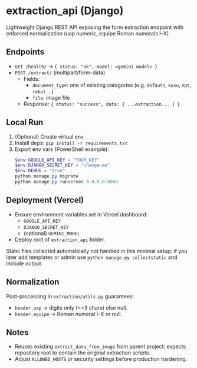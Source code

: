 # extraction_api (Django)

Lightweight Django REST API exposing the form extraction endpoint with enforced normalization (uap numeric, equipe Roman numerals I–X).

## Endpoints
- `GET /health/` -> `{ status: "ok", model: <gemini model> }`
- `POST /extract/` (multipart/form-data)
  - Fields:
    - `document_type`: one of existing categories (e.g. `defauts`, `kosu`, `npt`, `rebut` ...)
    - `file`: image file
  - Response: `{ status: "success", data: { ...extraction... } }`

## Local Run
1. (Optional) Create virtual env
2. Install deps: `pip install -r requirements.txt`
3. Export env vars (PowerShell example):
   ```powershell
   $env:GOOGLE_API_KEY = "YOUR_KEY"
   $env:DJANGO_SECRET_KEY = "change-me"
   $env:DEBUG = "true"
   python manage.py migrate
   python manage.py runserver 0.0.0.0:8000
   ```

## Deployment (Vercel)
- Ensure environment variables set in Vercel dashboard:
  - `GOOGLE_API_KEY`
  - `DJANGO_SECRET_KEY`
  - (optional) `GEMINI_MODEL`
- Deploy root of `extraction_api` folder.

Static files collected automatically not handled in this minimal setup; if you later add templates or admin use `python manage.py collectstatic` and include output.

## Normalization
Post-processing in `extraction/utils.py` guarantees:
- `header.uap` -> digits only (<=3 chars) else null.
- `header.equipe` -> Roman numeral I–X or null.

## Notes
- Reuses existing `extract_data_from_image` from parent project; expects repository root to contain the original extraction scripts.
- Adjust `ALLOWED_HOSTS` or security settings before production hardening.
